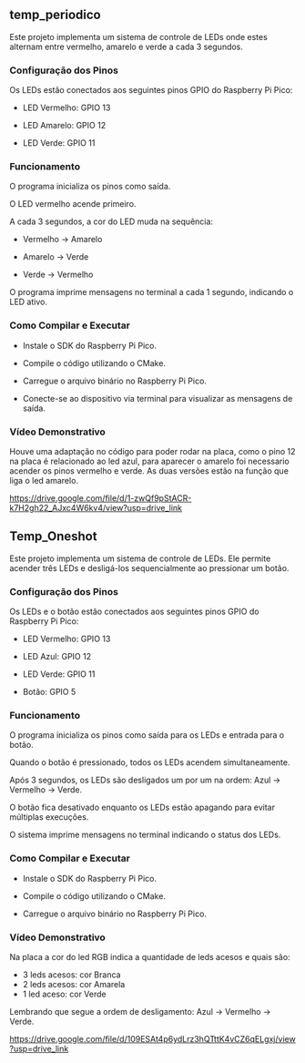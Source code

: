 ## temp_periodico

Este projeto implementa um sistema de controle de LEDs onde estes alternam entre vermelho, amarelo e verde a cada 3 segundos.

### Configuração dos Pinos

Os LEDs estão conectados aos seguintes pinos GPIO do Raspberry Pi Pico:

- LED Vermelho: GPIO 13

- LED Amarelo: GPIO 12

- LED Verde: GPIO 11

### Funcionamento

O programa inicializa os pinos como saída.

O LED vermelho acende primeiro.

A cada 3 segundos, a cor do LED muda na sequência:

- Vermelho → Amarelo

- Amarelo → Verde

- Verde → Vermelho

O programa imprime mensagens no terminal a cada 1 segundo, indicando o LED ativo.

### Como Compilar e Executar

- Instale o SDK do Raspberry Pi Pico.

- Compile o código utilizando o CMake.

- Carregue o arquivo binário no Raspberry Pi Pico.

- Conecte-se ao dispositivo via terminal para visualizar as mensagens de saída.

### Vídeo Demonstrativo

Houve uma adaptação no código para poder rodar na placa, como o pino 12 na placa é relacionado ao led azul, para aparecer o amarelo foi necessario acender os pinos vermelho e verde. As duas versões estão na função que liga o led amarelo.

https://drive.google.com/file/d/1-zwQf9pStACR-k7H2gh22_AJxc4W6kv4/view?usp=drive_link

## Temp_Oneshot

Este projeto implementa um sistema de controle de LEDs. Ele permite acender três LEDs e desligá-los sequencialmente ao pressionar um botão.

### Configuração dos Pinos

Os LEDs e o botão estão conectados aos seguintes pinos GPIO do Raspberry Pi Pico:

- LED Vermelho: GPIO 13

- LED Azul: GPIO 12

- LED Verde: GPIO 11

- Botão: GPIO 5

### Funcionamento

O programa inicializa os pinos como saída para os LEDs e entrada para o botão.

Quando o botão é pressionado, todos os LEDs acendem simultaneamente.

Após 3 segundos, os LEDs são desligados um por um na ordem: Azul → Vermelho → Verde.

O botão fica desativado enquanto os LEDs estão apagando para evitar múltiplas execuções.

O sistema imprime mensagens no terminal indicando o status dos LEDs.

### Como Compilar e Executar

- Instale o SDK do Raspberry Pi Pico.

- Compile o código utilizando o CMake.

- Carregue o arquivo binário no Raspberry Pi Pico.

### Vídeo Demonstrativo

Na placa a cor do led RGB indica a quantidade de leds acesos e quais são:
- 3 leds acesos: cor Branca
- 2 leds acesos: cor Amarela
- 1 led aceso: cor Verde

Lembrando que segue a ordem de desligamento: Azul -> Vermelho -> Verde.

https://drive.google.com/file/d/109ESAt4p6ydLrz3hQTttK4vCZ6qELgxj/view?usp=drive_link

